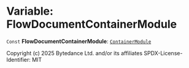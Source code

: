 # Variable: FlowDocumentContainerModule

`Const` **FlowDocumentContainerModule**: [`ContainerModule`](/en/auto-docs/free-layout-editor/classes/ContainerModule.md)

Copyright (c) 2025 Bytedance Ltd. and/or its affiliates
SPDX-License-Identifier: MIT
